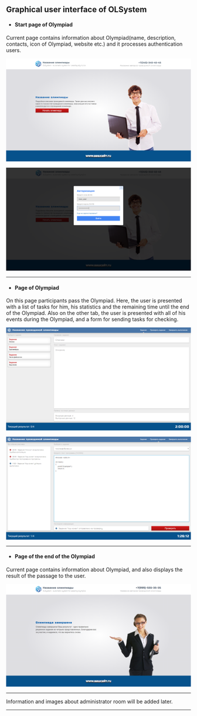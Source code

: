 ## Graphical user interface of OLSystem

- #### Start page of Olympiad

Current page contains information about Olympiad(name, description,
contacts, icon of Olympiad, website etc.) and it processes authentication 
users.

![Logo](./images/start-olympiad-page.png) 

![Logo](./images/authentification.png) 

____


- #### Page of Olympiad

On this page participants pass the Olympiad. Here, the user is presented 
with a list of tasks for him, his statistics and the remaining time 
until the end of the Olympiad. Also on the other tab, the user is presented 
with all of his events during the Olympiad, and a form for sending tasks 
for checking.

![Logo](./images/tasks-olympiad.png) 

![Logo](./images/sending-task.png) 

____


- #### Page of the end of the Olympiad

Current page contains information about Olympiad, and also displays the 
result of the passage to the user.

![Logo](./images/end-olympiad-page.png) 

____


Information and images about administrator room will be added later.

____
